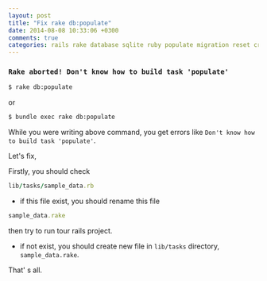 ```yaml
---
layout: post
title: "Fix rake db:populate"
date: 2014-08-08 10:33:06 +0300
comments: true
categories: rails rake database sqlite ruby populate migration reset create en
---
```



### `Rake aborted! Don't know how to build task 'populate'`

```bash
$ rake db:populate
```
or

```bash
$ bundle exec rake db:populate
```

While you were writing above command, you get errors like `Don't know how to build task 'populate'`.

Let's fix,

Firstly, you should check

```ruby
lib/tasks/sample_data.rb
```
- if this file exist, you should rename this file

```ruby
sample_data.rake
```
then try to run tour rails project.

- if not exist, you should create new file in `lib/tasks` directory, `sample_data.rake`.

That' s all.

